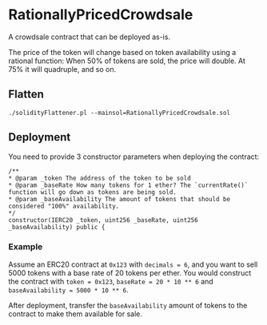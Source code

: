 # RationallyPricedCrowdsale

A crowdsale contract that can be deployed as-is.

The price of the token will change based on token availability using a rational function: When 50% of tokens are sold, the price will double. At 75% it will quadruple, and so on.

## Flatten

```
./solidityFlattener.pl --mainsol=RationallyPricedCrowdsale.sol
```

## Deployment

You need to provide 3 constructor parameters when deploying the contract:

```solidity
/**
* @param _token The address of the token to be sold
* @param _baseRate How many tokens for 1 ether? The `currentRate()` function will go down as tokens are being sold.
* @param _baseAvailability The amount of tokens that should be considered "100%" availability.
*/
constructor(IERC20 _token, uint256 _baseRate, uint256 _baseAvailability) public {
```

### Example

Assume an ERC20 contract at `0x123` with `decimals = 6`, and you want to sell 5000 tokens with a base rate of 20 tokens per ether. You would construct the contract with `token = 0x123`, `baseRate = 20 * 10 ** 6` and `baseAvailability = 5000 * 10 ** 6`.

After deployment, transfer the `baseAvailability` amount of tokens to the contract to make them available for sale.

